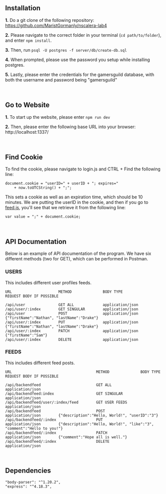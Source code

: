 ## Installation

**1.** Do a git clone of the following repository: https://github.com/MaristGormanly/nscalera-lab4

**2.** Please navigate to the correct folder in your terminal (`cd path/to/folder`), and enter `npm install`.

**3.** Then, run `psql -U postgres -f server/db/create-db.sql`

**4.** When prompted, please use the password you setup while installing postgres.

**5.** Lastly, please enter the credentials for the gamersguild database, with both the username and password being "gamersguild"

<br>

## Go to Website

**1.** To start up the website, please enter `npm run dev`

**2.** Then, please enter the following base URL into your browser: http://localhost:1337/

<br>

## Find Cookie

To find the cookie, please navigate to login.js and CTRL + Find the following line:

    document.cookie = "userID=" + userID + "; expires="
        + now.toUTCString() + ";";

This sets a cookie as well as an expiration time, which should be 10 minutes.
We are putting the userID in the cookie, and then if you go to [feed.js](/client/public/js/feed.js), you'll see that we retrieve it from the following line:

`var value = ";" + document.cookie;`

<br>

## API Documentation

Below is an example of API documentation of the program. We have six different methods (two for GET), which can be performed in Postman.

### USERS

This includes different user profiles feeds.

```
URL                     METHOD              BODY TYPE               REQUEST BODY IF POSSIBLE

/api/user               GET ALL             application/json
/api/user/:index        GET SINGULAR        application/json        
/api/user               POST                application/json        {"firstName":"Nathan", "lastName":"Drake"}
/api/user/:index        PUT                 application/json        {"firstName":"Nathan", "lastName":"Drake"}
/api/user/:index        PATCH               application/json        {"firstName":"Sam"}
/api/user/:index        DELETE              application/json
```

### FEEDS

This includes different feed posts.

```
URL                                      METHOD              BODY TYPE               REQUEST BODY IF POSSIBLE

/api/backendfeed                         GET ALL             application/json
/api/backendfeed:index                   GET SINGULAR        application/json
/api/backendfeed/user/:index/feed        GET USER FEEDS      application/json 
/api/backendfeed                         POST                application/json        {"description":"Hello, World!", "userID":"3"}
/api/backendfeed/:index                  PUT                 application/json        {"description":"Hello, World!", "like":"3", "comment":"Hello to you!"}
/api/backendfeed/:index                  PATCH               application/json        {"comment":"Hope all is well."}
/api/backendfeed/:index                  DELETE              application/json
```

<br>

## Dependencies

```
"body-parser": "^1.20.2",
"express": "^4.18.3",
```